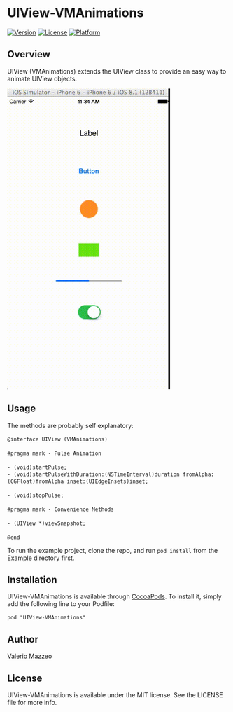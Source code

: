 # UIView-VMAnimations

[![Version](https://img.shields.io/cocoapods/v/UIView+VMAnimations.svg?style=flat)](http://cocoadocs.org/docsets/UIView+VMAnimations)
[![License](https://img.shields.io/cocoapods/l/UIView+VMAnimations.svg?style=flat)](http://cocoadocs.org/docsets/UIView+VMAnimations)
[![Platform](https://img.shields.io/cocoapods/p/UIView+VMAnimations.svg?style=flat)](http://cocoadocs.org/docsets/UIView+VMAnimations)

## Overview

UIView (VMAnimations) extends the UIView class to provide an easy way to animate UIView objects.

![Screencast](https://raw.githubusercontent.com/valeriomazzeo/UIView-VMAnimations/master/Resources/screencast.gif)

## Usage

The methods are probably self explanatory:

```
@interface UIView (VMAnimations)

#pragma mark - Pulse Animation

- (void)startPulse;
- (void)startPulseWithDuration:(NSTimeInterval)duration fromAlpha:(CGFloat)fromAlpha inset:(UIEdgeInsets)inset;

- (void)stopPulse;

#pragma mark - Convenience Methods

- (UIView *)viewSnapshot;

@end
```

To run the example project, clone the repo, and run `pod install` from the Example directory first.

## Installation

UIView-VMAnimations is available through [CocoaPods](http://cocoapods.org). To install
it, simply add the following line to your Podfile:

    pod "UIView-VMAnimations"

## Author

[Valerio Mazzeo](https://twitter.com/valeriomazzeo)

## License

UIView-VMAnimations is available under the MIT license. See the LICENSE file for more info.

